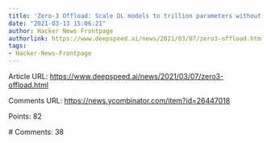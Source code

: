 ```yaml
---
title: 'Zero-3 Offload: Scale DL models to trillion parameters without code changes'
date: "2021-03-13 15:06:21"
author: Hacker News Frontpage
authorlink: https://www.deepspeed.ai/news/2021/03/07/zero3-offload.html
tags:
- Hacker-News-Frontpage
---
```


<p>Article URL: <a href="https://www.deepspeed.ai/news/2021/03/07/zero3-offload.html">https://www.deepspeed.ai/news/2021/03/07/zero3-offload.html</a></p>
<p>Comments URL: <a href="https://news.ycombinator.com/item?id=26447018">https://news.ycombinator.com/item?id=26447018</a></p>
<p>Points: 82</p>
<p># Comments: 38</p>
